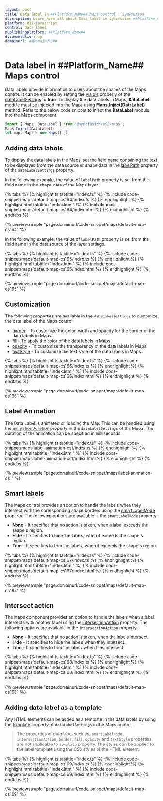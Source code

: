 ```yaml
---
layout: post
title: Data label in ##Platform_Name## Maps control | Syncfusion
description: Learn here all about Data label in Syncfusion ##Platform_Name## Maps control of Syncfusion Essential JS 2 and more.
platform: ej2-javascript
control: Data label 
publishingplatform: ##Platform_Name##
documentation: ug
domainurl: ##DomainURL##
---
```


# Data label in ##Platform_Name## Maps control

Data labels provide information to users about the shapes of the Maps control. It can be enabled by setting the [visible](../api/maps/dataLabelSettingsModel/#visible) property of the [dataLabelSettings](../api/maps/dataLabelSettingsModel/) to **true**. To display the data labels in Maps, **DataLabel** module must be injected into the Maps using **Maps.Inject(DataLabel)** method. Refer to the below code snippet to inject the **DataLabel** module into the Maps component.

```ts
import { Maps, DataLabel } from '@syncfusion/ej2-maps';
Maps.Inject(DataLabel);
let map: Maps = new Maps({ });
```

## Adding data labels

To display the data labels in the Maps, set the field name containing the text to be displayed from the data source or shape data in the [labelPath](../api/maps/dataLabelSettingsModel/#labelpath) property of the `dataLabelSettings` property.

In the following example, the value of `labelPath` property is set from the field name in the shape data of the Maps layer.

{% tabs %}
{% highlight ts tabtitle="index.ts" %}
{% include code-snippet/maps/default-map-cs164/index.ts %}
{% endhighlight %}
{% highlight html tabtitle="index.html" %}
{% include code-snippet/maps/default-map-cs164/index.html %}
{% endhighlight %}
{% endtabs %}
          
{% previewsample "page.domainurl/code-snippet/maps/default-map-cs164" %}

In the following example, the value of `labelPath` property is set from the field name in the data source of the layer settings.

{% tabs %}
{% highlight ts tabtitle="index.ts" %}
{% include code-snippet/maps/default-map-cs165/index.ts %}
{% endhighlight %}
{% highlight html tabtitle="index.html" %}
{% include code-snippet/maps/default-map-cs165/index.html %}
{% endhighlight %}
{% endtabs %}
          
{% previewsample "page.domainurl/code-snippet/maps/default-map-cs165" %}

## Customization

The following properties are available in the `dataLabelSettings` to customize the data label of the Maps control.

* [border](../api/maps/dataLabelSettingsModel/#border) - To customize the color, width and opacity for the border of the data labels in Maps.
* [fill](../api/maps/dataLabelSettingsModel/#fill) - To apply the color of the data labels in Maps.
* [opacity](../api/maps/dataLabelSettingsModel/#opacity) - To customize the transparency of the data labels in Maps.
* [textStyle](../api/maps/dataLabelSettingsModel/#textstyle) - To customize the text style of the data labels in Maps.

{% tabs %}
{% highlight ts tabtitle="index.ts" %}
{% include code-snippet/maps/default-map-cs166/index.ts %}
{% endhighlight %}
{% highlight html tabtitle="index.html" %}
{% include code-snippet/maps/default-map-cs166/index.html %}
{% endhighlight %}
{% endtabs %}
          
{% previewsample "page.domainurl/code-snippet/maps/default-map-cs166" %}

## Label Animation

The Data Label is animated on loading the Map. This can be handled using the [animationDuration](../api/maps/dataLabelSettingsModel/#animationduration) property in the `dataLabelSettings` of the Maps. The duration of the animation can be specified in milliseconds.

{% tabs %}
{% highlight ts tabtitle="index.ts" %}
{% include code-snippet/maps/label-animation-cs1/index.ts %}
{% endhighlight %}
{% highlight html tabtitle="index.html" %}
{% include code-snippet/maps/label-animation-cs1/index.html %}
{% endhighlight %}
{% endtabs %}
          
{% previewsample "page.domainurl/code-snippet/maps/label-animation-cs1" %}

## Smart labels

The Maps control provides an option to handle the labels when they intersect with the corresponding shape borders using the [smartLabelMode](../api/maps/dataLabelSettingsModel/#smartlabelmode) property. The following options are available in the `smartLabelMode` property.

* **None** -  It specifies that no action is taken, when a label exceeds the shape's region.
* **Hide** -  It specifies to hide the labels, when it exceeds the shape's region.
* **Trim** -  It specifies to trim the labels, when it exceeds the shape's region.

{% tabs %}
{% highlight ts tabtitle="index.ts" %}
{% include code-snippet/maps/default-map-cs167/index.ts %}
{% endhighlight %}
{% highlight html tabtitle="index.html" %}
{% include code-snippet/maps/default-map-cs167/index.html %}
{% endhighlight %}
{% endtabs %}
          
{% previewsample "page.domainurl/code-snippet/maps/default-map-cs167" %}

## Intersect action

The Maps component provides an option to handle the labels when a label intersects with another label using the [intersectionAction](../api/maps/dataLabelSettingsModel/#intersectionaction) property. The following options are available in the `intersectionAction` property.

* **None** -  It specifies that no action is taken, when the labels intersect.
* **Hide** -  It specifies to hide the labels when they intersect.
* **Trim** -  It specifies to trim the labels when they intersect.

{% tabs %}
{% highlight ts tabtitle="index.ts" %}
{% include code-snippet/maps/default-map-cs168/index.ts %}
{% endhighlight %}
{% highlight html tabtitle="index.html" %}
{% include code-snippet/maps/default-map-cs168/index.html %}
{% endhighlight %}
{% endtabs %}
          
{% previewsample "page.domainurl/code-snippet/maps/default-map-cs168" %}

## Adding data label as a template

Any HTML elements can be added as a template in the data labels by using the [template](../api/maps/dataLabelSettingsModel/#template) property of `dataLabelSettings` in the Maps control.

>The properties of data label such as, `smartLabelMode` , `intersectionAction`, `border`, `fill`, `opacity` and `textStyle` properties are not applicable to `template` property. The styles can be applied to the label template using the CSS styles of the HTML element.

{% tabs %}
{% highlight ts tabtitle="index.ts" %}
{% include code-snippet/maps/default-map-cs169/index.ts %}
{% endhighlight %}
{% highlight html tabtitle="index.html" %}
{% include code-snippet/maps/default-map-cs169/index.html %}
{% endhighlight %}
{% endtabs %}
          
{% previewsample "page.domainurl/code-snippet/maps/default-map-cs169" %}